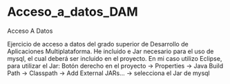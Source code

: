 # Acceso_a_datos_DAM
Acceso A Datos

Ejercicio de acceso a datos del grado superior de Desarrollo de Aplicaciones Multiplataforma.
He incluido e Jar necesario para el uso de mysql, el cual deberá ser incluido en el proyecto. En mi caso utilizo Eclipse, para utilizar el Jar:
Botón derecho en el proyecto -> Properties -> Java Build Path -> Classpath -> Add External JARs... -> selecciona el Jar de mysql
